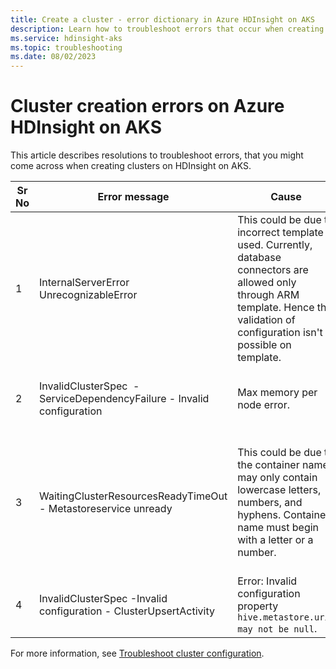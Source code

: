 ```yaml
---
title: Create a cluster - error dictionary in Azure HDInsight on AKS
description: Learn how to troubleshoot errors that occur when creating Azure HDInsight on AKS clusters
ms.service: hdinsight-aks
ms.topic: troubleshooting
ms.date: 08/02/2023
---
```


# Cluster creation errors on Azure HDInsight on AKS

This article describes resolutions to troubleshoot errors, that you might come across when creating clusters on HDInsight on AKS.

|Sr No| Error message|Cause|Resolution|
|-|-|-|-|
|1|InternalServerError  UnrecognizableError|This could be due to incorrect template used. Currently, database connectors are allowed only through ARM template. Hence the validation of configuration isn't possible on template.|- | 
|2|InvalidClusterSpec  - ServiceDependencyFailure - Invalid configuration|Max memory per node error.| Refer the Max memory configurations [Property value types](https://trino.io/docs/current/admin/properties-resource-management.html#query-max-memory-per-node).|
|3|WaitingClusterResourcesReadyTimeOut - Metastoreservice unready|This could be due to the container name may only contain lowercase letters, numbers, and hyphens.  Container name must begin with a letter or a number.|Each hyphen must be preceded by and follow by a nonhyphen character. The name must also be between 3 and 63 characters long.|
|4|InvalidClusterSpec -Invalid configuration - ClusterUpsertActivity|Error: Invalid configuration property `hive.metastore.uri: may not be null`.|[Refer to the Hive connector documentation](https://trino.io/docs/current/connector/hive.html#connector-hive--page-root).

[comment]: <> (|5|InvalidClusterSpec ServiceDependencyFailure||Note to be provided in the documentation.|)

For more information, see [Troubleshoot cluster configuration](./trino/trino-configuration-troubleshoot.md).
